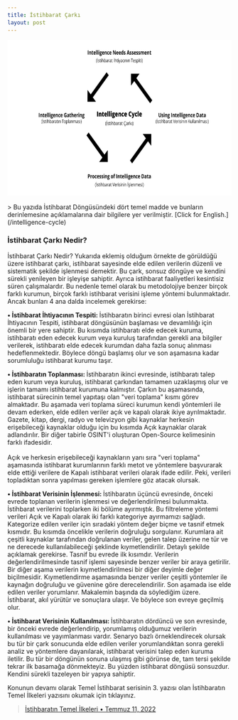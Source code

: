 ```yaml
---
title: İstihbarat Çarkı
layout: post
---
```


<p align="center">
	<img src="/images/intelligence_cycle.png" height="350">
</p>
> Bu yazıda İstihbarat Döngüsündeki dört temel madde ve bunların derinlemesine açıklamalarına dair bilgilere yer verilmiştir. [Click for English.](/intelligence-cycle)


### İstihbarat Çarkı Nedir?<br>
İstihbarat Çarkı Nedir? Yukarıda eklemiş olduğum örnekte de görüldüğü üzere istihbarat çarkı, istihbarat sayesinde elde edilen verilerin düzenli ve sistematik şekilde işlenmesi demektir. Bu çark, sonsuz döngüye ve kendini sürekli yenileyen bir işleyişe sahiptir. Ayrıca istihbarat faaliyetleri kesintisiz süren çalışmalardır. Bu nedenle temel olarak bu metodolojiye benzer birçok farklı kurumun, birçok farklı istihbarat verisini işleme yöntemi bulunmaktadır. Ancak bunları 4 ana dalda incelemek gerekirse:<br>

<b> • İstihbarat İhtiyacının Tespiti: </b> İstihbaratın birinci evresi olan İstihbarat İhtiyacının Tespiti, istihbarat döngüsünün başlaması ve devamlılığı için önemli bir yere sahiptir. Bu kısımda istihbaratı elde edecek kuruma, istihbaratı eden edecek kurum veya kuruluş tarafından gerekli ana bilgiler verilerek, istihbaratı elde edecek kurumdan daha fazla sonuç alınması hedeflenmektedir. Böylece döngü başlamış olur ve son aşamasına kadar sorumluluğu istihbarat kurumu taşır.<br>

<b> • İstihbaratın Toplanması: </b> İstihbaratın ikinci evresinde, istihbaratı talep eden kurum veya kuruluş, istihbarat çarkından tamamen uzaklaşmış olur ve işlerin tamamı istihbarat kurumuna kalmıştır. Çarkın bu aşamasında, istihbarat sürecinin temel yapıtaşı olan "veri toplama" kısmı görev almaktadır. Bu aşamada veri toplama süreci kurumun kendi yöntemleri ile devam ederken, elde edilen veriler açık ve kapalı olarak ikiye ayrılmaktadır. Gazete, kitap, dergi, radyo ve televizyon gibi kaynaklar herkesin erişebileceği kaynaklar olduğu için bu kısımda Açık kaynaklar olarak adlandırılır. Bir diğer tabirle OSINT'i oluşturan Open-Source kelimesinin farklı ifadesidir. <br><br>
Açık ve herkesin erişebileceği kaynakların yanı sıra "veri toplama" aşamasında istihbarat kurumlarının farklı metot ve yöntemlere başvurarak elde ettiği verilere de Kapalı istihbarat verileri olarak ifade edilir. Peki, verileri topladıktan sonra yapılması gereken işlemlere göz atacak olursak. <br>

<b> • İstihbarat Verisinin İşlenmesi: </b> İstihbaratın üçüncü evresinde, önceki evrede toplanan verilerin işlenmesi ve değerlendirilmesi bulunmakta. İstihbarat verilerini toplarken iki bölüme ayırmıştık. Bu filtreleme yöntemi verileri Açık ve Kapalı olarak iki farklı kategoriye ayırmamızı sağladı. Kategorize edilen veriler için sıradaki yöntem değer biçme ve tasnif etmek kısmıdır. Bu kısımda öncelikle verilerin doğruluğu sorgulanır. Kurumlara ait çeşitli kaynaklar tarafından doğrulanan veriler, gelen talep üzerine ne tür ve ne derecede kullanılabileceği şeklinde kıymetlendirilir. Detaylı şekilde açıklamak gerekirse. Tasnif bu evrede ilk kısımdır. Verilerin değerlendirilmesinde tasnif işlemi sayesinde benzer veriler bir araya getirilir. Bir diğer aşama verilerin kıymetlendirilmesi bir diğer deyimle değer biçilmesidir. Kıymetlendirme aşamasında benzer veriler çeşitli yöntemler ile kaynağın doğruluğu ve güvenine göre derecelendirilir. Son aşamada ise elde edilen veriler yorumlanır. Makalemin başında da söylediğim üzere. İstihbarat, akıl yürütür ve sonuçlara ulaşır. Ve böylece son evreye geçilmiş olur. 

<b> • İstihbarat Verisinin Kullanılması: </b> İstihbaratın dördüncü ve son evresinde, bir önceki evrede değerlendirip, yorumlamış olduğumuz verilerin kullanılması ve yayımlanması vardır. Senaryo bazlı örneklendirecek olursak bu tür bir çark sonucunda elde edilen veriler yorumlandıktan sonra gerekli analiz ve yöntemlere dayanılarak, istihbarat verisini talep eden kuruma iletilir. Bu tür bir döngünün sonuna ulaşmış gibi görünse de, tam tersi şekilde tekrar ilk basamağa dönmekteyiz. Bu yüzden istihbarat döngüsü sonsuzdur. Kendini sürekli tazeleyen bir yapıya sahiptir.

Konunun devamı olarak Temel İstihbarat serisinin 3. yazısı olan İstihbaratın Temel İlkeleri yazısını okumak için tıklayınız.
> [İstihbaratın Temel İlkeleri • Temmuz 11, 2022](/tr/istihbaratin-temel-ilkeleri)
